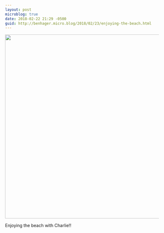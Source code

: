 ```yaml
---
layout: post
microblog: true
date: 2018-02-22 21:29 -0500
guid: http://benhager.micro.blog/2018/02/23/enjoying-the-beach.html
---
```


<img src="http://hager.blog/uploads/2018/f8e315a693.jpg" width="600" height="600" style="height: auto;" class="sunlit_image" />

Enjoying the beach with Charlie!!


